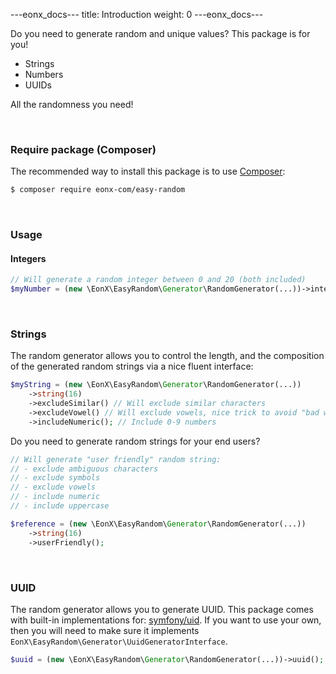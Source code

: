 ---eonx_docs---
title: Introduction
weight: 0
---eonx_docs---

Do you need to generate random and unique values? This package is for you!

- Strings
- Numbers
- UUIDs

All the randomness you need!

<br>

### Require package (Composer)

The recommended way to install this package is to use [Composer](https://getcomposer.org/):

```bash
$ composer require eonx-com/easy-random
```

<br>

### Usage

#### Integers

```php
// Will generate a random integer between 0 and 20 (both included)
$myNumber = (new \EonX\EasyRandom\Generator\RandomGenerator(...))->integer(0, 20);
```

<br>

### Strings

The random generator allows you to control the length, and the composition of the generated random strings via a nice
fluent interface:

```php
$myString = (new \EonX\EasyRandom\Generator\RandomGenerator(...))
    ->string(16)
    ->excludeSimilar() // Will exclude similar characters
    ->excludeVowel() // Will exclude vowels, nice trick to avoid "bad words" in generated random strings
    ->includeNumeric(); // Include 0-9 numbers
```

Do you need to generate random strings for your end users?

```php
// Will generate "user friendly" random string:
// - exclude ambiguous characters
// - exclude symbols
// - exclude vowels
// - include numeric
// - include uppercase

$reference = (new \EonX\EasyRandom\Generator\RandomGenerator(...))
    ->string(16)
    ->userFriendly();
```

<br>

### UUID

The random generator allows you to generate UUID.
This package comes with built-in implementations for: [symfony/uid](https://symfony.com/doc/current/components/uid.html).
If you want to use your own, then you will need to make sure it implements `EonX\EasyRandom\Generator\UuidGeneratorInterface`.

```php
$uuid = (new \EonX\EasyRandom\Generator\RandomGenerator(...))->uuid();
```
